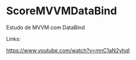 # ScoreMVVMDataBind
Estudo de MVVM com DataBind

Links:

https://www.youtube.com/watch?v=mnC1aN2yhqI
